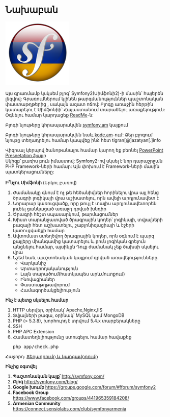 <h1>Նախաբան</h1>
<img border="0" src="../img/symfony2hy.png" width="200"></a>
<br>
<p>Այս գրառմամբ կսկսեմ բլոգ՝ Symfony2(Սիմֆոնի2)-ի մասին՝ հայերեն լեզվով: Գրառումներում կլինեն թարգմանություններ պաշտոնական փաստաթղթերից , սակայն ազատ ոճով: Բլոգը առաջին հերթին 
կատարելու է  Սիմֆոնիի՝ Հայաստանում տարածելու առաքելություն: Օգնելու համար կարդացեք <a href="../README.md">ReadMe</a>-ն:</p>
<p>Բլոգի նյութերը կհրապարակվեն <a href="http://symfony.am">symfony.am</a> կայքում</p>
<p>Բլոգի նյութերը կհրապարակվեն նաև <a href="http://kode.am">kode.am</a>-ում: Ձեր բլոգում նյութը տեղադրելու համար կապվեք ինձ հետ  tigran[@]azatyan[.]info</p>
<p>Վիզուալ կերպով ծանոթանալու համար կարող եք բեռնել <a href="https://googledrive.com/host/0B3R_ZDBa-XVUSDN4SG5qLUstM00">PowerPoint Presnetation ֆայլը</a>
<br />
Սկիզբ՝ բառիս բուն իմաստով: Symfony2-ով սկսել է նոր դարաշրջան PHP Framework-ների համար: Այն փոխում է Framework-ների մասին պատկերացումները:</div>
<br /><br/>
<b>Ի՞նչու Սիմֆոնի</b>
(Երկու բառով)
<ol>
<li>Ժամանակը գնում է ոչ թե հեծանիվներ հորինելու վրա այլ հենց ծրագրի լոգիկայի վրա աշխատելու, որն ավելի արդյունավետ է</li>
<li>Նորարար կառուցվածք, որը թույլ է տալիս արդյունավետորեն լուծել ցանկացած առաջդ դրված խնդիր</li>
<li>Ծրագրի հեշտ սպասարկում, թարմացումներ</li>
<li>Խիստ տարանջատված ծրագրային կոդեր՝ լոգիկայի, տվյալների բազայի հետ աշխատելու, շաբլոնիզացիայի և էջերի կառուցվածքի համար</li>
<li>Ավտոմատ ստեղծվող ծրագրային կոդեր, որն օգնում է պարզ քայլերը միանգամից կատարելու և բուն լոգիկան գրելուն անցնելու համար, այսինքն Դուք ժամանակ չեք ծախսի սկսելու վրա</li>
<li>Նշեմ նաև պաշտոնական կայքում գրված առավելությունները.
<ul>
<li>Վարկանիշ</li> 
<li>Արտադրողականություն</li>
<li>Լայն տարածում(հատկապես արևմուտքում)</li>
<li>Ինովացիաներ</li>
<li>Փաստաթղթավորում</li>
<li>Համագործակցելիություն
</ul>
</li>
</ol>
</div>

<b>Ինչ է պետք սկսելու համար</b>
<ol>
<li>HTTP սերվեր, օրինակ՝ Apache,Nginx,IIS</li>
<li>Տվյալների բազա, օրինակ՝ MySQL կամ MongoDB</li>
<li>PHP (&gt; 5.3.8), խորհուրդ է տրվում 5.4.x տարբերակները</li>
<li>SSH</li>
<li>PHP APC Extension</li>
<li>Համատեղելիությունը ստուգելու համար հավաքեք <pre>php app/check.php</pre></li>
</ol>
<p>Հաջորդ: <a href="installation.md">Տեղադրումը և կարգավորումը</a></p>
</div>
<b>Ինչից օգտվել</b></div>
<br>
<ol>
<li><b>Պաշտոնական կայք՝ </b><a href="http://symfony.com/">http://symfony.com/</a></li>
<li><b>Բլոգ </b><a href="http://symfony.com/blog/">http://symfony.com/blog/</a></li>
<li><b>Google </b><b>խումբ</b><b> </b><a href="https://groups.google.com/forum/#!forum/symfony2">https://groups.google.com/forum/#!forum/symfony2</a></li>
<li><b>Facebook Group</b> <a href="https://www.facebook.com/groups/441965359184208/">https://www.facebook.com/groups/441965359184208/</a>
<li><b>Armenian Community</b> <a href="https://connect.sensiolabs.com/club/symfonyarmenia">https://connect.sensiolabs.com/club/symfonyarmenia</a></li>
</ol>

